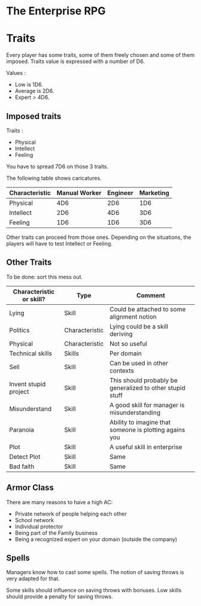# The Enterprise RPG

# Traits

Every player has some traits, some of them freely chosen and some of them imposed. Traits value is expressed with a number of D6.

Values :

* Low is 1D6.
* Average is 2D6.
* Expert > 4D6.

## Imposed traits

Traits :

* Physical
* Intellect
* Feeling

You have to spread 7D6 on those 3 traits.

The following table shows caricatures.

| Characteristic | Manual Worker | Engineer | Marketing |
|----------------|---------------|----------|-----------|
| Physical       | 4D6           | 2D6      | 1D6       |
| Intellect      | 2D6           | 4D6      | 3D6       |
| Feeling        | 1D6           | 1D6      | 3D6       |

Other traits can proceed from those ones. Depending on the situations, the players will have to test Intellect or Feeling.

## Other Traits

To be done: sort this mess out.

| Characteristic or skill? | Type           | Comment                                                   |
|--------------------------|----------------|-----------------------------------------------------------|
| Lying                    | Skill          | Could be attached to some alignment notion                |
| Politics                 | Characteristic | Lying could be a skill deriving                           |
| Physical                 | Characteristic | Not so useful                                             |
| Technical skills         | Skills         | Per domain                                                |
| Sell                     | Skill          | Can be used in other contexts                             |
| Invent stupid project    | Skill          | This should probably be generalized to other stupid stuff |
| Misunderstand            | Skill          | A good skill for manager is misunderstanding              |
| Paranoia                 | Skill          | Ability to imagine that someone is plotting agains you    |
| Plot                     | Skill          | A useful skill in enterprise                              |
| Detect Plot              | Skill          | Same                                                      |
| Bad faith                | Skill          | Same                                                      |

## Armor Class

There are many reasons to have a high AC:

* Private network of people helping each other
* School network
* Individual protector
* Being part of the Family business
* Being a recognized expert on your domain (outside the company)

## Spells

Managers know how to cast some spells. The notion of saving throws is very adapted for that.

Some skills should influence on saving throws with bonuses. Low skills should provide a penalty for saving throws.



